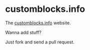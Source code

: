 # customblocks.info

The [customblocks.info](customblocks.info) website.

Wanna add stuff?

Just fork and send a pull request.
